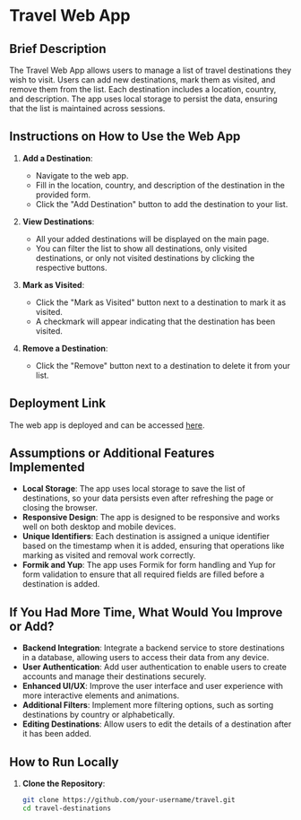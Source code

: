 # Travel Web App

## Brief Description

The Travel Web App allows users to manage a list of travel destinations they wish to visit. Users can add new destinations, mark them as visited, and remove them from the list. Each destination includes a location, country, and description. The app uses local storage to persist the data, ensuring that the list is maintained across sessions.

## Instructions on How to Use the Web App

1. **Add a Destination**:

   - Navigate to the web app.
   - Fill in the location, country, and description of the destination in the provided form.
   - Click the "Add Destination" button to add the destination to your list.

2. **View Destinations**:

   - All your added destinations will be displayed on the main page.
   - You can filter the list to show all destinations, only visited destinations, or only not visited destinations by clicking the respective buttons.

3. **Mark as Visited**:

   - Click the "Mark as Visited" button next to a destination to mark it as visited.
   - A checkmark will appear indicating that the destination has been visited.

4. **Remove a Destination**:
   - Click the "Remove" button next to a destination to delete it from your list.

## Deployment Link

The web app is deployed and can be accessed [here](#).

## Assumptions or Additional Features Implemented

- **Local Storage**: The app uses local storage to save the list of destinations, so your data persists even after refreshing the page or closing the browser.
- **Responsive Design**: The app is designed to be responsive and works well on both desktop and mobile devices.
- **Unique Identifiers**: Each destination is assigned a unique identifier based on the timestamp when it is added, ensuring that operations like marking as visited and removal work correctly.
- **Formik and Yup**: The app uses Formik for form handling and Yup for form validation to ensure that all required fields are filled before a destination is added.

## If You Had More Time, What Would You Improve or Add?

- **Backend Integration**: Integrate a backend service to store destinations in a database, allowing users to access their data from any device.
- **User Authentication**: Add user authentication to enable users to create accounts and manage their destinations securely.
- **Enhanced UI/UX**: Improve the user interface and user experience with more interactive elements and animations.
- **Additional Filters**: Implement more filtering options, such as sorting destinations by country or alphabetically.
- **Editing Destinations**: Allow users to edit the details of a destination after it has been added.

## How to Run Locally

1. **Clone the Repository**:
   ```sh
   git clone https://github.com/your-username/travel.git
   cd travel-destinations
   ```
